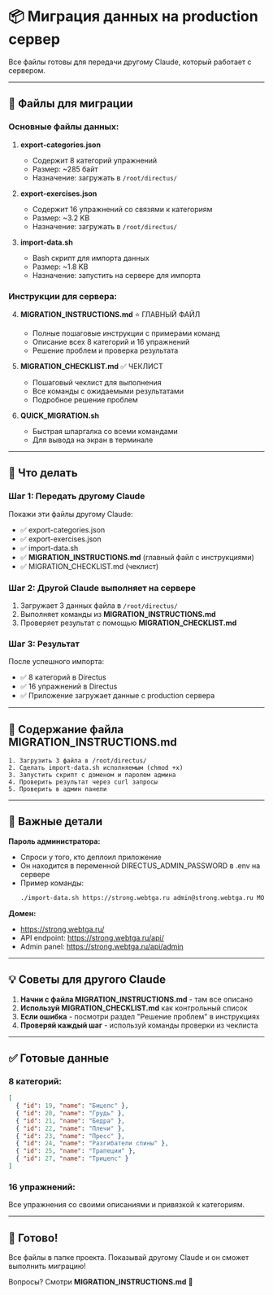 # 📦 Миграция данных на production сервер

Все файлы готовы для передачи другому Claude, который работает с сервером.

---

## 📂 Файлы для миграции

### Основные файлы данных:

1. **export-categories.json**
   - Содержит 8 категорий упражнений
   - Размер: ~285 байт
   - Назначение: загружать в `/root/directus/`

2. **export-exercises.json**
   - Содержит 16 упражнений со связями к категориям
   - Размер: ~3.2 KB
   - Назначение: загружать в `/root/directus/`

3. **import-data.sh**
   - Bash скрипт для импорта данных
   - Размер: ~1.8 KB
   - Назначение: запустить на сервере для импорта

### Инструкции для сервера:

4. **MIGRATION_INSTRUCTIONS.md** ⭐ ГЛАВНЫЙ ФАЙЛ
   - Полные пошаговые инструкции с примерами команд
   - Описание всех 8 категорий и 16 упражнений
   - Решение проблем и проверка результата

5. **MIGRATION_CHECKLIST.md** ✅ ЧЕКЛИСТ
   - Пошаговый чеклист для выполнения
   - Все команды с ожидаемыми результатами
   - Подробное решение проблем

6. **QUICK_MIGRATION.sh**
   - Быстрая шпаргалка со всеми командами
   - Для вывода на экран в терминале

---

## 🎯 Что делать

### Шаг 1: Передать другому Claude

Покажи эти файлы другому Claude:
- ✅ export-categories.json
- ✅ export-exercises.json
- ✅ import-data.sh
- ✅ **MIGRATION_INSTRUCTIONS.md** (главный файл с инструкциями)
- ✅ MIGRATION_CHECKLIST.md (чеклист)

### Шаг 2: Другой Claude выполняет на сервере

1. Загружает 3 данных файла в `/root/directus/`
2. Выполняет команды из **MIGRATION_INSTRUCTIONS.md**
3. Проверяет результат с помощью **MIGRATION_CHECKLIST.md**

### Шаг 3: Результат

После успешного импорта:
- ✅ 8 категорий в Directus
- ✅ 16 упражнений в Directus
- ✅ Приложение загружает данные с production сервера

---

## 📝 Содержание файла MIGRATION_INSTRUCTIONS.md

```
1. Загрузить 3 файла в /root/directus/
2. Сделать import-data.sh исполняемым (chmod +x)
3. Запустить скрипт с доменом и паролем админа
4. Проверить результат через curl запросы
5. Проверить в админ панели
```

---

## 🔐 Важные детали

**Пароль администратора:**
- Спроси у того, кто деплоил приложение
- Он находится в переменной DIRECTUS_ADMIN_PASSWORD в .env на сервере
- Пример команды:
  ```bash
  ./import-data.sh https://strong.webtga.ru admin@strong.webtga.ru МОЙ_ПАРОЛЬ
  ```

**Домен:**
- https://strong.webtga.ru/
- API endpoint: https://strong.webtga.ru/api/
- Admin panel: https://strong.webtga.ru/api/admin

---

## 💡 Советы для другого Claude

1. **Начни с файла MIGRATION_INSTRUCTIONS.md** - там все описано
2. **Используй MIGRATION_CHECKLIST.md** как контрольный список
3. **Если ошибка** - посмотри раздел "Решение проблем" в инструкциях
4. **Проверяй каждый шаг** - используй команды проверки из чеклиста

---

## ✅ Готовые данные

### 8 категорий:
```json
[
  { "id": 19, "name": "Бицепс" },
  { "id": 20, "name": "Грудь" },
  { "id": 21, "name": "Бедра" },
  { "id": 22, "name": "Плечи" },
  { "id": 23, "name": "Пресс" },
  { "id": 24, "name": "Разгибатели спины" },
  { "id": 25, "name": "Трапеции" },
  { "id": 27, "name": "Трицепс" }
]
```

### 16 упражнений:
Все упражнения со своими описаниями и привязкой к категориям.

---

## 🚀 Готово!

Все файлы в папке проекта. Показывай другому Claude и он сможет выполнить миграцию!

Вопросы? Смотри **MIGRATION_INSTRUCTIONS.md** 📖
